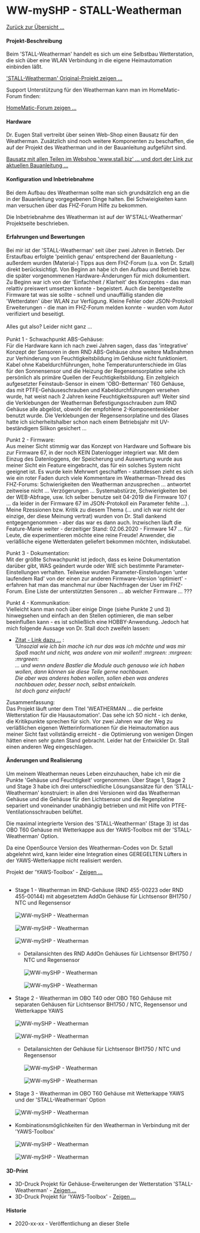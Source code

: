 # WW-mySHP - STALL-Weatherman

[Zurück zur Übersicht ...](../README.md)

#### Projekt-Beschreibung
Beim 'STALL-Weatherman' handelt es sich um eine Selbstbau Wetterstation, die sich über eine WLAN Verbindung in die eigene Heimautomation einbinden läßt.

['STALL-Weatherman' Original-Projekt zeigen ...](https://www.stall.biz/project/weatherman-die-perfekte-wetterstation-fuer-die-hausautomation)

Support Unterstützung für den Weatherman kann man im HomeMatic-Forum finden:

[HomeMatic-Forum zeigen ...](https://homematic-forum.de/forum/viewtopic.php?t=38485)

#### Hardware
Dr. Eugen Stall vertreibt über seinen Web-Shop einen Bausatz für den Weatherman. Zusätzlich sind noch weitere Komponenten zu beschaffen, die auf der Projekt des Weatherman und in der Bauanleitung aufgeführt sind.

[Bausatz mit allen Teilen im Webshop 'www.stall.biz' ... und dort der Link zur aktuellen Bauanleitung ...](https://www.stall.biz/produkt/weatherman-controller)

#### Konfiguration und Inbetriebnahme
Bei dem Aufbau des Weatherman sollte man sich grundsätzlich eng an die in der Bauanleitung vorgegebenen Dinge halten. Bei Schwieigkeiten kann man versuchen über das FHZ-Forum Hilfe zu bekommen.

Die Inbetriebnahme des Weatherman ist auf der W'STALL-Weatherman' Projektseite beschrieben.

#### Erfahrungen und Bewertungen
Bei mir ist der 'STALL-Weatherman' seit über zwei Jahren in Betrieb. Der Erstaufbau erfolgte 'peinlich genau' entsprechend der Bauanleitung - außerdem wurden (Material-) Tipps aus dem FHZ-Forum (u.a. von Dr. Sztall) direkt berücksichtigt. Von Beginn an habe ich den Aufbau und Betrieb bzw. die später vorgenommenen Hardware-Änderungen für mich dokumentiert. Zu Beginn war ich von der 'Einfachheit / Klarheit' des Konzeptes - das man relattiv preiswert umsetzen konnte - begeistert. Auch die bereitgestellte Firmware tat was sie sollte - schnell und unauffällig standen die 'Wetterdaten' über WLAN zur Verfügung. Kleine Fehler oder JSON-Protokoll Erweiterungen - die man im FHZ-Forum melden konnte - wurden vom Autor verifiziert und beseitigt.
<br><br>
Alles gut also? Leider nicht ganz ...
<br><br>
Punkt 1 - Schwachpunkt ABS-Gehäuse:<br>
Für die Hardware kann ich nach zwei Jahren sagen, dass das 'integrative' Konzept der Sensoren in dem RND ABS-Gehäuse ohne weitere Maßnahmen zur Verhinderung von Feuchtigkeitsbildung im Gehäuse nicht funktioniert. Kabel ohne Kabeldurchführungen, hohe Temperaturunterschiede im Glas für den Sonnensensor und die Heizung der Regensensorplatine sehe ich persönlich als primäre Quellen der Feuchtigkeitsbildung. Ein zeitgleich aufgesetzter Feinstaub-Sensor in einem 'OBO-Betterman' T60 Gehäuse, das mit PTFE-Gehäuseschrauben und Kabeldurchführungen versehen wurde, hat weist nach 2 Jahren keine Feuchtigkeitsspuren auf! Weiter sind die Verklebungen der Weatherman Befestigungsschrauben zum RND Gehäuse alle abgelöst, obwohl der empfohlene 2-Komponentenkleber benutzt wurde. Die Verklebungen der Regensensorplatine und des Glases hatte ich sicherheitshalber schon nach einem Betriebsjahr mit UV-beständigem Silikon gesichert ...

Punkt 2 - Firmware:<br>
Aus meiner Sicht stimmig war das Konzept von Hardware und Software bis zur Firmware 67, in der noch KEIN Datenlogger integriert war. Mit dem Einzug des Datenloggens, der Speicherung und Auswertung wurde aus meiner Sicht ein Feature eingebracht, das für ein solches System nicht geeignet ist. Es wurde kein Mehrwert geschaffen - stattdessen zieht es sich wie ein roter Faden durch viele Kommentare im Weatherman-Thread des FHZ-Forums: Schwierigkeiten den Weatherman anzusprechen ... antwortet zeitweise nicht ... Verzögerungen ... Systemabstürze, Schwierigkeiten bei der WEB-Abfrage, usw. Ich selber benutze seit 04-2019 die Firmware 107 ( ... da leider in der Firmware 67 im JSON-Protokoll ein Parameter fehlte ...). Meine Rzessionen bzw. Kritik zu diesem Thema (... und ich war nicht der einzige, der diese Meinung vertrat) wurden von Dr. Stall dankend entgegengenommen - aber das war es dann auch. Inzwischen läuft die Feature-Manie weiter - derzeitiger Stand: 02.06.2020 - Firmware 147 ... für Leute, die experimentieren möchte eine reine Freude! Anwender, die verläßliche eigene Wetterdaten geliefert bekommen möchten, indiskutabel.

Punkt 3 - Dokumentation:<br>
Mit der größte Schwachpunkt ist jedoch, dass es keine Dokumentation darüber gibt, WAS geändert wurde oder WIE sich bestimmte Parameter-Einstellungen verhalten. Teilweise wurden Parameter-Einstellungen 'unter laufendem Rad' von der einen zur anderen Firmware-Version 'optimiert' - erfahren hat man das manchmal nur über Nachfragen der User im FHZ-Forum. Eine Liste der unterstützten Sensoren ... ab welcher Firmware ... ???

Punkt 4 - Kommunikation:<br>
Vielleicht kann man noch über einige Dinge (siehe Punkte 2 und 3) hinwegsehen und einfach an den Stellen optimieren, die man selber beeinflußen kann - es ist schließlich eine HOBBY-Anwendung. Jedoch hat mich folgende Aussage von Dr. Stall doch zweifeln lassen:

- [Zitat - Link dazu ...](https://homematic-forum.de/forum/viewtopic.php?f=31&t=38485&hilit=jp112sdl&start=2940#p579895) : <br>
  <i>'Unsozial wie ich bin mache ich nur das was ich möchte und was mir Spaß macht und nicht, was andere von mir wollen!! :mrgreen: :mrgreen: :mrgreen:<br>
  ... und wenn andere Bastler die Module auch genauso wie ich haben wollen, dann können sie diese Teile gerne nachbauen.<br>
  Die aber was anderes haben wollen, sollen eben was anderes nachbauen oder, besser noch, selbst entwickeln.<br>
  Ist doch ganz einfach!</i>

Zusammenfassung:<br>
Das Projekt läuft unter dem Titel 'WEATHERMAN … die perfekte Wetterstation für die Hausautomation'. Das sehe ich SO nicht - ich denke, die Kritikpunkte sprechen für sich. Vor zwei Jahren war der Weg zu verläßlichen eigenen Wetterinformationen für die Heimautomation aus meiner Sicht fast vollständig erreicht - die Optimierung von wenigen Dingen hätten einen sehr guten Stand gebracht. Leider hat der Entwickler Dr. Stall einen anderen Weg eingeschlagen.

#### Änderungen und Realisierung
Um meinem Weatherman neues Leben einzuhauchen, habe ich mir die Punkte 'Gehäuse und Feuchtigkeit' vorgenommen. Über Stage 1, Stage 2 und Stage 3 habe ich drei unterschiedliche Lösungsansätze für den 'STALL-Weatherman' konstruiert: in allen drei Versionen wird das Weatherman Gehäuse und die Gehäuse für den Lichtsensor und die Regenplatine separiert und voneinander unabhängig betrieben und mit Hilfe von PTFE-Ventilationsschrauben belüftet.

Die maximal integrierte Version des 'STALL-Weatherman' (Stage 3) ist das OBO T60 Gehäuse mit Wetterkappe aus der YAWS-Toolbox mit der 'STALL-Weatherman' Option.

Da eine OpenSource Version des Weatherman-Codes von Dr. Sztall abgelehnt wird, kann leider eine Integration eines GEREGELTEN Lüfters in der YAWS-Wetterkappe nicht realisiert werden.

Projekt der 'YAWS-Toolbox' - [Zeigen ...](https://github.com/wolwin/WW-mySHP/blob/master/SHP_YAWS/README.md)
<br><br>
- Stage 1 - Weatherman im RND-Gehäuse (RND 455-00223 oder RND 455-00144) mit abgesetztem AddOn Gehäuse für Lichtsensor BH1750 / NTC und Regensensor
<br><br>
![WW-mySHP - Weatherman](./img/SHP_WM_RND_01.jpg "AddOn RND-Gehäuse 455-00223")
<br><br>
![WW-mySHP - Weatherman](./img/SHP_WM_RND_02.jpg "AddOn RND-Gehäuse 455-00223")
<br><br>
![WW-mySHP - Weatherman](./img/SHP_WM_RND_03.jpg "AddOn RND-Gehäuse 455-00144")
<br><br>
  - Detailansichten des RND AddOn Gehäuses für Lichtsensor BH1750 / NTC und Regensensor
<br><br>
![WW-mySHP - Weatherman](./img/SHP_WM_RND-Case_01.jpg "AddOn für RND-Gehäuse")
<br><br>
![WW-mySHP - Weatherman](./img/SHP_WM_RND-Case_02.jpg "AddOn für RND-Gehäuse")
<br><br>
- Stage 2 - Weatherman im OBO T40 oder OBO T60 Gehäuse mit separaten Gehäusen für Lichtsensor BH1750 / NTC, Regensensor und Wetterkappe YAWS
<br><br>
![WW-mySHP - Weatherman](./img/SHP_WM_OBO-Case_01.jpg "OBO T40-Gehäuse")
<br><br>
![WW-mySHP - Weatherman](./img/SHP_WM_OBO-Case_02.jpg "Module für OBO T40 und T60 Gehäuse")
<br><br>
  - Detailansichten der Gehäuse für Lichtsensor BH1750 / NTC und Regensensor
<br><br>
![WW-mySHP - Weatherman](./img/SHP_WM_Case-Sun_01.jpg "Sensor Gehäuse für BH1750 und NTC")
<br><br>
![WW-mySHP - Weatherman](./img/SHP_WM_Case-Rain_01.jpg "Regensensor Gehäuse")
<br><br>
- Stage 3 - Weatherman im OBO T60 Gehäuse mit Wetterkappe YAWS und der 'STALL-Weatherman' Option
<br><br>
![WW-mySHP - Weatherman](./img/SHP_WM_OBO-Case_03.jpg "OBO T60-Gehäuse mit YAWS 'STALL-Weatherman' Option")
<br><br>
- Kombinationsmöglichkeiten für den Weatherman in Verbindung mit der 'YAWS-Toolbox'
<br><br>
![WW-mySHP - Weatherman](./img/SHP_WM_OBO_Combi_01.jpg "Weatherman - OBO T60-Gehäuse - Kombinationen")
<br><br>
![WW-mySHP - Weatherman](./img/SHP_WM_OBO_Combi_02.jpg "Weatherman - OBO T60-Gehäuse  - Kombinationen")

#### 3D-Print
- 3D-Druck Projekt für Gehäuse-Erweiterungen der Wetterstation 'STALL-Weatherman' - [Zeigen ...](https://github.com/wolwin/WW-my3DP/blob/master/3DP_Weatherman/README.md)
- 3D-Druck Projekt für 'YAWS-Toolbox' - [Zeigen ...](https://github.com/wolwin/WW-my3DP/blob/master/3DP_YAWS/README.md)

#### Historie
- 2020-xx-xx - Veröffentlichung an dieser Stelle
